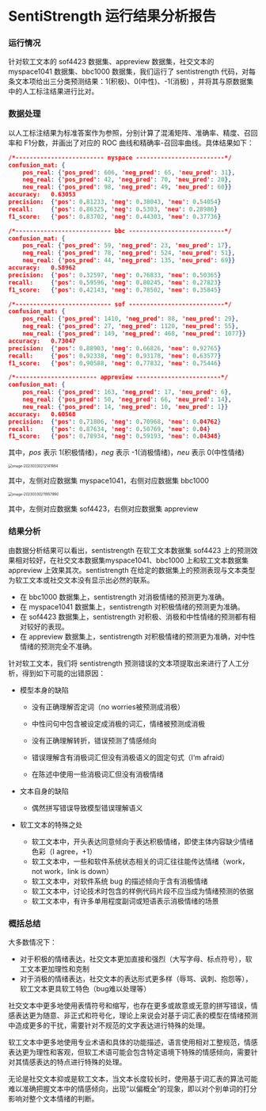 # SentiStrength 运行结果分析报告

### 运行情况

针对软工文本的 sof4423 数据集、appreview 数据集，社交文本的 myspace1041 数据集、bbc1000 数据集，我们运行了 sentistrength 代码，对每条文本项给出三分类预测结果：1(积极)、0(中性)、-1(消极) ，并将其与原数据集中的人工标注结果进行比对。

### 数据处理

以人工标注结果为标准答案作为参照，分别计算了混淆矩阵、准确率、精度、召回率和 F1分数，并画出了对应的 ROC 曲线和精确率-召回率曲线。具体结果如下：

```json
/*------------------------- myspace -------------------------*/
confusion_mat: {
	pos_real: {'pos_pred': 606, 'neg_pred': 65, 'neu_pred': 31},
	neg_real: {'pos_pred': 42, 'neg_pred': 70, 'neu_pred': 20},
	neu_real: {'pos_pred': 98, 'neg_pred': 49, 'neu_pred': 60}}
accuracy:	0.63053
precision:	{'pos': 0.81233, 'neg': 0.38043, 'neu': 0.54054}
recall:		{'pos': 0.86325, 'neg': 0.5303, 'neu': 0.28986}
f1_score:	{'pos': 0.83702, 'neg': 0.44303, 'neu': 0.37736}

/*--------------------------- bbc ---------------------------*/
confusion_mat: {
	pos_real: {'pos_pred': 59, 'neg_pred': 23, 'neu_pred': 17},
	neg_real: {'pos_pred': 78, 'neg_pred': 524, 'neu_pred': 51},
	neu_real: {'pos_pred': 44, 'neg_pred': 135, 'neu_pred': 69}}
accuracy:	0.58962
precision:	{'pos': 0.32597, 'neg': 0.76833, 'neu': 0.50365}
recall:		{'pos': 0.59596, 'neg': 0.80245, 'neu': 0.27823}
f1_score:	{'pos': 0.42143, 'neg': 0.78502, 'neu': 0.35845}

/*--------------------------- sof ---------------------------*/
confusion_mat: {
	pos_real: {'pos_pred': 1410, 'neg_pred': 88, 'neu_pred': 29},
	neg_real: {'pos_pred': 27, 'neg_pred': 1120, 'neu_pred': 55},
	neu_real: {'pos_pred': 149, 'neg_pred': 468, 'neu_pred': 1077}}
accuracy:	0.73047
precision:	{'pos': 0.88903, 'neg': 0.66826, 'neu': 0.92765}
recall:		{'pos': 0.92338, 'neg': 0.93178, 'neu': 0.63577}
f1_score:	{'pos': 0.90588, 'neg': 0.77832, 'neu': 0.75446}

/*----------------------- appreview ------------------------*/
confusion_mat: {
	pos_real: {'pos_pred': 163, 'neg_pred': 17, 'neu_pred': 6},
	neg_real: {'pos_pred': 50, 'neg_pred': 66, 'neu_pred': 14},
	neu_real: {'pos_pred': 14, 'neg_pred': 10, 'neu_pred': 1}}
accuracy:	0.60568
precision:	{'pos': 0.71806, 'neg': 0.70968, 'neu': 0.04762}
recall:		{'pos': 0.87634, 'neg': 0.50769, 'neu': 0.04}
f1_score:	{'pos': 0.78934, 'neg': 0.59193, 'neu': 0.04348}
```

其中，*pos* 表示 1(积极情绪)，*neg* 表示 -1(消极情绪)，*neu* 表示 0(中性情绪)

<img src="https://pictures-1312865652.cos.ap-nanjing.myqcloud.com/image-20230330212141984.webp" alt="image-20230330212141984" style="zoom:50%;" />

其中，左侧对应数据集 myspace1041，右侧对应数据集 bbc1000

<img src="https://pictures-1312865652.cos.ap-nanjing.myqcloud.com/image-20230330211957990.webp" alt="image-20230330211957990" style="zoom:50%;" />

其中，左侧对应数据集 sof4423，右侧对应数据集 appreview

### 结果分析

由数据分析结果可以看出，sentistrength 在软工文本数据集 sof4423 上的预测效果相对较好，在社交文本数据集myspace1041、bbc1000 上和软工文本数据集 appreview 上效果其次。sentistrength 在给定的数据集上的预测表现与文本类型为软工文本或社交文本没有显示出必然的联系。

- 在 bbc1000 数据集上，sentistrength 对消极情绪的预测更为准确。
- 在 myspace1041 数据集上，sentistrength 对积极情绪的预测更为准确。
- 在 sof4423 数据集上，sentistrength 对积极、消极和中性情绪的预测都有相对较好的表现。
- 在 appreview 数据集上，sentistrength 对积极情绪的预测更为准确，对中性情绪的预测完全不准确。

针对软工文本，我们将 sentistrength 预测错误的文本项提取出来进行了人工分析，得到如下可能的出错原因：

- 模型本身的缺陷

    - 没有正确理解否定词（no worries被预测成消极）

    - 中性问句中包含被设定成消极的词汇，情绪被预测成消极
    - 没有正确理解转折，错误预测了情感倾向
    - 错误理解含有消极词汇但没有消极语义的固定句式（I‘m afraid）
    - 在陈述中使用一些消极词汇但没有消极情绪

- 文本自身的缺陷

    - 偶然拼写错误导致模型错误理解语义

- 软工文本的特殊之处
    - 软工文本中，开头表达同意倾向于表达积极情绪，即使主体内容缺少情绪色彩（I agree，+1）
    - 软工文本中，一些和软件系统状态相关的词汇往往能传达情绪（work，not work，link is down）
    - 软工文本中，对软件系统 bug 的描述倾向于含有消极情绪
    - 软工文本中，讨论技术时包含的样例代码片段不应当成为情绪预测的依据
    - 软工文本中，有许多单用程度副词或短语表示消极情绪的场景

### 概括总结

大多数情况下：

- 对于积极的情绪表达，社交文本更加直接和强烈（大写字母、标点符号），软工文本更加理性和克制
- 对于消极的情绪表达，社交文本的表达形式更多样（辱骂、讽刺、抱怨等），软工文本更具软工特色（bug难以处理等）

社交文本中更多地使用表情符号和缩写，也存在更多或故意或无意的拼写错误，情感表达更为随意、非正式和符号化，理论上来说会对基于词汇表的模型在情绪预测中造成更多的干扰，需要针对不规范的文字表达进行特殊的处理。

软工文本中更多地使用专业术语和具体的功能描述，语言使用相对工整规范，情感表达更为理性和客观，但软工术语可能会包含特定语境下特殊的情感倾向，需要针对其情感表达的特点进行特殊的处理。

无论是社交文本抑或是软工文本，当文本长度较长时，使用基于词汇表的算法可能难以准确把握文本中的情感倾向，出现“以偏概全”的现象，即以对个别单词的打分影响对整个文本情绪的判断。



